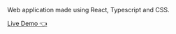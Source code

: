 Web application made using React, Typescript and CSS.

[ Live Demo 👈](https://ecsc-website.web.app/)
